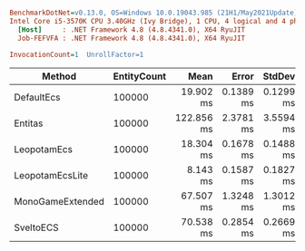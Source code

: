 ``` ini

BenchmarkDotNet=v0.13.0, OS=Windows 10.0.19043.985 (21H1/May2021Update)
Intel Core i5-3570K CPU 3.40GHz (Ivy Bridge), 1 CPU, 4 logical and 4 physical cores
  [Host]     : .NET Framework 4.8 (4.8.4341.0), X64 RyuJIT
  Job-FEFVFA : .NET Framework 4.8 (4.8.4341.0), X64 RyuJIT

InvocationCount=1  UnrollFactor=1  

```
|           Method | EntityCount |       Mean |     Error |    StdDev | Ratio | RatioSD |      Gen 0 |     Gen 1 |     Gen 2 |    Allocated |
|----------------- |------------ |-----------:|----------:|----------:|------:|--------:|-----------:|----------:|----------:|-------------:|
|       DefaultEcs |      100000 |  19.902 ms | 0.1389 ms | 0.1299 ms |  1.00 |    0.00 |  2000.0000 | 1000.0000 | 1000.0000 | 19,999,424 B |
|          Entitas |      100000 | 122.856 ms | 2.3781 ms | 3.5594 ms |  6.11 |    0.23 | 10000.0000 | 4000.0000 | 1000.0000 | 62,207,248 B |
|      LeopotamEcs |      100000 |  18.304 ms | 0.1678 ms | 0.1488 ms |  0.92 |    0.01 |  2000.0000 | 1000.0000 | 1000.0000 | 16,143,544 B |
|  LeopotamEcsLite |      100000 |   8.143 ms | 0.1587 ms | 0.1827 ms |  0.41 |    0.01 |  1000.0000 | 1000.0000 | 1000.0000 |  7,332,968 B |
| MonoGameExtended |      100000 |  67.507 ms | 1.3248 ms | 1.3012 ms |  3.39 |    0.08 |  5000.0000 | 3000.0000 | 3000.0000 | 30,925,568 B |
|        SveltoECS |      100000 |  70.538 ms | 0.2854 ms | 0.2669 ms |  3.54 |    0.03 |          - |         - |         - |            - |
